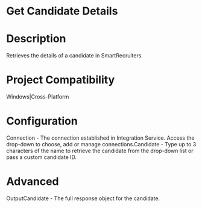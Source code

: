 ﻿# Get Candidate Details

# Description

Retrieves the details of a candidate in SmartRecruiters.

# Project Compatibility

Windows|Cross-Platform

# Configuration

Connection - The connection established in Integration Service.
                        Access the drop-down to choose, add or manage connections.Candidate - Type up to 3 characters of the name to retrieve the
                        candidate from the drop-down list or pass a custom candidate ID.

# Advanced

OutputCandidate - The full response object for the candidate.
